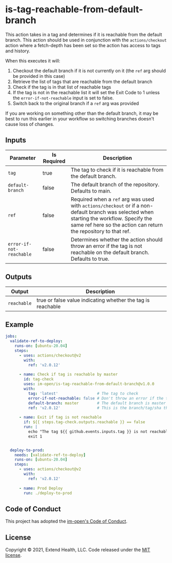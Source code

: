 # is-tag-reachable-from-default-branch

This action takes in a tag and determines if it is reachable from the default branch.  This action should be used in conjunction with the `actions/checkout` action where a fetch-depth has been set so the action has access to tags and history.

When this executes it will:
1. Checkout the default branch if it is not currently on it (the `ref` arg should be provided in this case)
2. Retrieve the list of tags that are reachable from the default branch 
3. Check if the tag is in that list of reachable tags
4. If the tag is not in the reachable list it will set the Exit Code to 1 unless the `error-if-not-reachable` input is set to false.  
5. Switch back to the original branch if a `ref` arg was provided

If you are working on something other than the default branch, it may be best to run this earlier in your workflow so switching branches doesn't cause loss of changes.
    

## Inputs
| Parameter                | Is Required | Description                                                                                                                                                                                                    |
| ------------------------ | ----------- | -------------------------------------------------------------------------------------------------------------------------------------------------------------------------------------------------------------- |
| `tag`                    | true        | The tag to check if it is reachable from the default branch.                                                                                                                                                   |
| `default-branch`         | false       | The default branch of the repository.  Defaults to main.                                                                                                                                                       |
| `ref`                    | false       | Required when a `ref` arg was used with `actions/checkout` or if a non-default branch was selected when starting the workflow.  Specify the same ref here so the action can return the repository to that ref. |
| `error-if-not-reachable` | false       | Determines whether the action should throw an error if the tag is not reachable on the default branch.  Defaults to true.                                                                                      |


## Outputs
| Output      | Description                                                 |
| ----------- | ----------------------------------------------------------- |
| `reachable` | true or false value indicating whether the tag is reachable |

## Example

```yml
jobs:
  validate-ref-to-deploy:
    runs-on: [ubuntu-20.04]
    steps:
      - uses: actions/checkout@v2
        with: 
          ref: 'v2.0.12'
        
      - name: Check if tag is reachable by master
        id: tag-check
        uses: im-open/is-tag-reachable-from-default-branch@v1.0.0
        with:
          tag: 'latest'                 # The tag to check
          error-if-not-reachable: false # Don't throw an error if the tag is not reachable
          default-branch: master        # The default branch is master in this case, not main
          ref: 'v2.0.12'                # This is the branch/tag/sha that has been checked out
      
      - name: Exit if tag is not reachable
        if: ${{ steps.tag-check.outputs.reachable }} == false
        run: |
          echo "The tag ${{ github.events.inputs.tag }} is not reachable on the default branch"
          exit 1


  deploy-to-prod:
    needs: [validate-ref-to-deploy]
    runs-on: [ubuntu-20.04]
    steps:
      - uses: actions/checkout@v2
        with: 
          ref: 'v2.0.12'
        
      - name: Prod Deploy
        run: ./deploy-to-prod
```


## Code of Conduct

This project has adopted the [im-open's Code of Conduct](https://github.com/im-open/.github/blob/master/CODE_OF_CONDUCT.md).

## License

Copyright &copy; 2021, Extend Health, LLC. Code released under the [MIT license](LICENSE).
